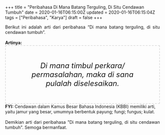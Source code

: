 +++
title = "Peribahasa Di Mana Batang Terguling, Di Situ Cendawan Tumbuh"
date = 2020-01-16T06:15:00Z
updated = 2020-01-16T06:15:04Z
tags = ["Peribahasa", "Karya"]
draft = false
+++

<div dir="ltr" style="text-align: left;" trbidi="on"><div style="text-align: justify;">Berikut ini adalah arti dari peribahasa “Di mana batang terguling, di situ cendawan tumbuh”.</div><br /><div style="text-align: justify;"><b>Artinya:</b></div><div style="border: 2px dashed #ddd; font-size: 24px; height: auto; margin: 0 auto; padding: 50px; text-align: center; width: auto;"><i>Di mana timbul perkara/ permasalahan, maka di sana pulalah diselesaikan.</i></div><b>FYI:</b> Cendawan dalam Kamus Besar Bahasa Indonesia (KBBI) memiliki arti, yaitu jamur yang besar, umumnya berbentuk payung; fungi; fungus; kulat.<br /><br /><div style="text-align: justify;">Demikian arti dari peribahasa "Di mana batang terguling, di situ cendawan tumbuh". Semoga bermanfaat.</div></div>
